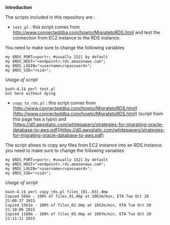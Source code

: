 **Introduction**

The scripts included in this repository are :

- `test.pl` : this script comes from http://www.connecteddba.com/howto/MigratetoRDS.html and test the connection from EC2 instance to the RDS instance.

You need to make sure to change the following variables

    my $RDS_PORT=<port>; #usually 1521 by default
    my $RDS_HOST="<endpoint>.rds.amazonaws.com";
    my $RDS_LOGIN="<username>/<password>";
    my $RDS_SID="<sid>";

*Usage of script*
    
    bash-4.1$ perl test.pl
    Got here without dying

- `copy_to_rds.pl` : this script comes from [http://www.connecteddba.com/howto/MigratetoRDS.html](http://www.connecteddba.com/howto/MigratetoRDS.html) (script from this page has a typo) and [https://d0.awsstatic.com/whitepapers/strategies-for-migrating-oracle-database-to-aws.pdf](https://d0.awsstatic.com/whitepapers/strategies-for-migrating-oracle-database-to-aws.pdf)

The script allows to copy any files from EC2 instance into an RDS instance.
you need to make sure to change the following variables

    my $RDS_PORT=<port>; #usually 1521 by default
    my $RDS_HOST="<endpoint>.rds.amazonaws.com";
    my $RDS_LOGIN="<username>/<password>";
    my $RDS_SID="<sid>";

*Usage of script*

    bash-4.1$ perl copy_rds.pl files_{01..03}.dmp
    Copied 566m - 100% of files_01.dmp at 1063m/min, ETA Tue Oct 20 21:08:37 2015
    Copied 1561m - 100% of files_02.dmp at 1052m/min, ETA Tue Oct 20 21:10:06 2015
    Copied 1189m - 100% of files_03.dmp at 1097m/min, ETA Tue Oct 20 21:11:11 2015


